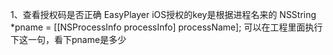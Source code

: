 1、查看授权码是否正确
    EasyPlayer iOS授权的key是根据进程名来的
    NSString *pname = [[NSProcessInfo processInfo] processName];
    可以在工程里面执行下这一句，看下pname是多少
